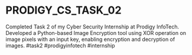 # PRODIGY_CS_TASK_02
Completed Task 2 of my Cyber Security Internship at Prodigy InfoTech. Developed a Python-based Image Encryption tool using XOR operation on image pixels with an input key, enabling encryption and decryption of images. 
#task2 #prodigyinfotech #internship 